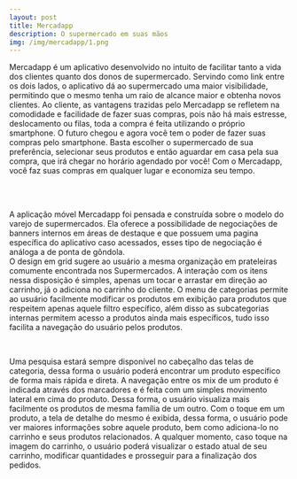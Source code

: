 ```yaml
---
layout: post
title: Mercadapp
description: O supermercado em suas mãos
img: /img/mercadapp/1.png
---
```


Mercadapp é um aplicativo desenvolvido no intuito de facilitar tanto a vida dos clientes quanto dos donos de supermercado. Servindo como link entre os dois lados, o aplicativo dá ao supermercado uma maior visibilidade, permitindo que o mesmo tenha um raio de alcance maior e obtenha novos clientes. Ao cliente, as vantagens trazidas pelo Mercadapp se refletem na comodidade e facilidade de fazer suas compras, pois não há mais estresse, deslocamento ou filas, toda a compra é feita utilizando o próprio smartphone.
  O futuro chegou e agora você tem o poder de fazer suas compras pelo smartphone. Basta escolher o supermercado de sua preferência, selecionar seus produtos e então aguardar em casa pela sua compra, que irá chegar no horário agendado por você! Com o Mercadapp, você faz suas compras em qualquer lugar e economiza seu tempo.


<div class="img_row">
	<img class="col one" src="{{ site.baseurl }}/img/mercadapp/2.png" alt="" title="example image"/>
	<img class="col one" src="{{ site.baseurl }}/img/mercadapp/3.png" alt="" title="example image"/>
	<img class="col one" src="{{ site.baseurl }}/img/mercadapp/4.png" alt="" title="example image"/>
</div>
<br/>

A aplicação móvel Mercadapp foi pensada e construída sobre o modelo do varejo de supermercados. Ela oferece a possibilidade de negociações de banners internos em áreas de destaque e que possuem uma pagina específica do aplicativo caso acessados, esses tipo de negociação é análoga a de ponta de gôndola.  
  O design em grid sugere ao usuário a mesma organização em prateleiras comumente encontrada nos Supermercados. A interação com os itens nessa disposição é simples, apenas um tocar e arrastar em direção ao carrinho, já o adiciona no carrinho do cliente.
  O menu de categorias permite ao usuário facilmente modificar os produtos em exibição para produtos que respeitem apenas aquele filtro específico, além disso as subcategorias internas permitem acesso a produtos ainda mais específicos, tudo isso facilita a navegação do usuário pelos produtos.

<div class="img_row">
	<img class="col three" src="{{ site.baseurl }}/img/mercadapp/6.png" alt="" title="example image"/>
</div>
<br/>

Uma pesquisa estará sempre disponível no cabeçalho das telas de categoria, dessa forma o usuário poderá encontrar um produto específico de forma mais rápida e direta.
A navegação entre os mix de um produto é indicada através dos marcadores e é feita com um simples movimento lateral em cima do produto. Dessa forma, o usuário visualiza mais facilmente os produtos de mesma família de um outro.
Com o toque em um produto, a tela de detalhe do mesmo é exibida, dessa forma, o usuário pode ver maiores informações sobre aquele produto, bem como adiciona-lo no carrinho e seus produtos relacionados.
A qualquer momento, caso toque na imagem do carrinho, o usuário poderá visualizar o estado atual de seu carrinho, modificar quantidades e prosseguir para a finalização dos pedidos.

<div class="img_row">
	<img class="col three" src="{{ site.baseurl }}/img/mercadapp/5.png" alt="" title="example image"/>
</div>
<br/>
